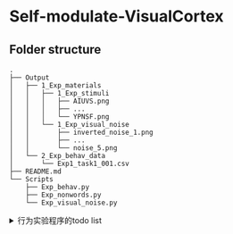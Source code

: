 # Self-modulate-VisualCortex

## Folder structure

```
.
├── Output
│   ├── 1_Exp_materials
│   │   ├── 1_Exp_stimuli
│   │   │   ├── AIUVS.png
│   │   │   ├── ...
│   │   │   └── YPNSF.png
│   │   └── 1_Exp_visual_noise
│   │       ├── inverted_noise_1.png
│   │       ├── ...
│   │       └── noise_5.png
│   └── 2_Exp_behav_data
│       └── Exp1_task1_001.csv
├── README.md
└── Scripts
    ├── Exp_behav.py
    ├── Exp_nonwords.py
    └── Exp_visual_noise.py
```

<details>

<summary>行为实验程序的todo list</summary>

##### 20250312
- [x] 噪音背景改为均值128,多尝试一些不同的标准差（目前采用的是128，30）
- [x] 在12个block中，60个trial，要保证每个刺激都有呈现5次
- [x] ITI 间隔改为0.5s～1.5s
- [ ] 根据视距调整非词大小
- [x] 学习阶段的测试由至少做对5次，改为做对6/7次，正式测试阶段的block数不变
- [x] 鼠标隐藏
- [x] 学习阶段的注视点不要，非词刺激的注视点不要；
- [x] 测试阶段中非词刺激的注视点不要，但是fixation时的注视点要
- [ ] 对正确率和反应时做简单的数据分析

##### 20250308
- [x] 反应时间的记录代码有问题，需要修改
> 统一修改为一种记录时间戳的方式，都统一用core.getTime()来记录。

##### 20250305
- [x] 收集数据的时候，被试信息放在前面，subject id、block、然后是stage，fixation、stim、ITI、nonword、condition、rt、subject response、real response、correct、frame rate、date
- [x] self和other的位置试次间平衡、中间增加注视点、左右顺序各一半，平衡
- [x] 学习阶段的测试要变化，比如说做对5次才可以，避免随机蒙对的，比如120个试次，失败了就+1个试次，成功了就-1个试次。
- [x] 噪音背景暗一点
- [x] 正式测试阶段的正确率每次的最低要求是70%

##### 20250303
- [x] 测试阶段的实验程序暂时还不知道如何写
- [x] 做了实验刺激
- [x] 阅读一下文章
  
  
</details>


